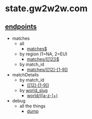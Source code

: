 # state.gw2w2w.com

## [endpoints](https://github.com/fooey/gw2w2w-state/blob/master/routes/index.js)

- matches
	- all
		- [matches$](/matches)
	- by region (1=NA, 2=EU)
		- [matches/([12])$](/matches/1)
	- by match_id
		- [matches/([12]\-[1-9])](/matches/1-1)
- matchDetails
	- by match_id
		- [([12]\-[1-9])](/1-1)
	- by [world_slug](https://github.com/fooey/gw2w2w-static/blob/master/data/world_names.js)
		- [world/([a-z-]+)](/world/sea-of-sorrows)
- debug
	- all the things
		- [dump](/dump)